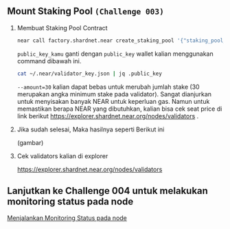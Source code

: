 ## Mount Staking Pool `(Challenge 003)`

1. Membuat Staking Pool Contract

    ```bash
    near call factory.shardnet.near create_staking_pool '{"staking_pool_id": "nama_wallet", "owner_id": "xx.shardnet.near", "stake_public_key": "public_key_kamu", "reward_fee_fraction": {"numerator": 5, "denominator": 100}, "code_hash":"DD428g9eqLL8fWUxv8QSpVFzyHi1Qd16P8ephYCTmMSZ"}' --accountId="<nama wallet anda>.shardnet.near" --amount=30 --gas=300000000000000
    ```
 
    `public_key_kamu` ganti dengan `public_key` wallet kalian menggunakan command dibawah ini.
    
    ```bash
    cat ~/.near/validator_key.json | jq .public_key
    ```
    
    `--amount=30` kalian dapat bebas untuk merubah jumlah stake (30 merupakan angka minimum stake pada validator). Sangat dianjurkan untuk menyisakan banyak NEAR untuk keperluan gas. Namun untuk memastikan berapa NEAR yang dibutuhkan, kalian bisa cek seat price di link berikut https://explorer.shardnet.near.org/nodes/validators .


2. Jika sudah selesai, Maka hasilnya seperti Berikut ini

    (gambar)

3. Cek validators kalian di explorer 
    
    https://explorer.shardnet.near.org/nodes/validators


## Lanjutkan ke Challenge 004 untuk melakukan monitoring status pada node

[Menjalankan Monitoring Status pada node]()
